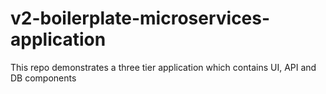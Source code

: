 # v2-boilerplate-microservices-application
This repo demonstrates a three tier application which contains UI, API and DB components
